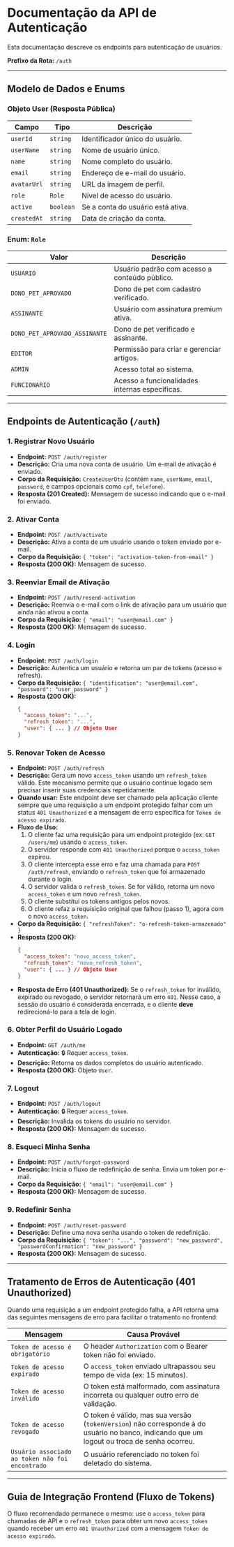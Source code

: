# Documentação da API de Autenticação

Esta documentação descreve os endpoints para autenticação de usuários.

**Prefixo da Rota:** `/auth`

---

## Modelo de Dados e Enums

### Objeto User (Resposta Pública)

| Campo | Tipo | Descrição |
| --- | --- | --- |
| `userId` | `string` | Identificador único do usuário. |
| `userName` | `string` | Nome de usuário único. |
| `name` | `string` | Nome completo do usuário. |
| `email` | `string` | Endereço de e-mail do usuário. |
| `avatarUrl` | `string` | URL da imagem de perfil. |
| `role` | `Role` | Nível de acesso do usuário. |
| `active` | `boolean`| Se a conta do usuário está ativa. |
| `createdAt` | `string` | Data de criação da conta. |

### Enum: `Role`

| Valor | Descrição |
| --- | --- |
| `USUARIO` | Usuário padrão com acesso a conteúdo público. |
| `DONO_PET_APROVADO` | Dono de pet com cadastro verificado. |
| `ASSINANTE` | Usuário com assinatura premium ativa. |
| `DONO_PET_APROVADO_ASSINANTE` | Dono de pet verificado e assinante. |
| `EDITOR` | Permissão para criar e gerenciar artigos. |
| `ADMIN` | Acesso total ao sistema. |
| `FUNCIONARIO` | Acesso a funcionalidades internas específicas. |

---

## Endpoints de Autenticação (`/auth`)

### 1. Registrar Novo Usuário

- **Endpoint:** `POST /auth/register`
- **Descrição:** Cria uma nova conta de usuário. Um e-mail de ativação é enviado.
- **Corpo da Requisição:** `CreateUserDto` (contém `name`, `userName`, `email`, `password`, e campos opcionais como `cpf`, `telefone`).
- **Resposta (201 Created):** Mensagem de sucesso indicando que o e-mail foi enviado.

### 2. Ativar Conta

- **Endpoint:** `POST /auth/activate`
- **Descrição:** Ativa a conta de um usuário usando o token enviado por e-mail.
- **Corpo da Requisição:** `{ "token": "activation-token-from-email" }`
- **Resposta (200 OK):** Mensagem de sucesso.

### 3. Reenviar Email de Ativação

- **Endpoint:** `POST /auth/resend-activation`
- **Descrição:** Reenvia o e-mail com o link de ativação para um usuário que ainda não ativou a conta.
- **Corpo da Requisição:** `{ "email": "user@email.com" }`
- **Resposta (200 OK):** Mensagem de sucesso.

### 4. Login

- **Endpoint:** `POST /auth/login`
- **Descrição:** Autentica um usuário e retorna um par de tokens (acesso e refresh).
- **Corpo da Requisição:** `{ "identification": "user@email.com", "password": "user_password" }`
- **Resposta (200 OK):**
  ```json
  {
    "access_token": "...",
    "refresh_token": "...",
    "user": { ... } // Objeto User
  }
  ```

### 5. Renovar Token de Acesso

- **Endpoint:** `POST /auth/refresh`
- **Descrição:** Gera um novo `access_token` usando um `refresh_token` válido. Este mecanismo permite que o usuário continue logado sem precisar inserir suas credenciais repetidamente.
- **Quando usar:** Este endpoint deve ser chamado pela aplicação cliente sempre que uma requisição a um endpoint protegido falhar com um status `401 Unauthorized` e a mensagem de erro específica for `Token de acesso expirado`.
- **Fluxo de Uso:**
  1.  O cliente faz uma requisição para um endpoint protegido (ex: `GET /users/me`) usando o `access_token`.
  2.  O servidor responde com `401 Unauthorized` porque o `access_token` expirou.
  3.  O cliente intercepta esse erro e faz uma chamada para `POST /auth/refresh`, enviando o `refresh_token` que foi armazenado durante o login.
  4.  O servidor valida o `refresh_token`. Se for válido, retorna um novo `access_token` e um novo `refresh_token`.
  5.  O cliente substitui os tokens antigos pelos novos.
  6.  O cliente refaz a requisição original que falhou (passo 1), agora com o novo `access_token`.
- **Corpo da Requisição:** `{ "refreshToken": "o-refresh-token-armazenado" }`
- **Resposta (200 OK):**
  ```json
  {
    "access_token": "novo_access_token",
    "refresh_token": "novo_refresh_token",
    "user": { ... } // Objeto User
  }
  ```
- **Resposta de Erro (401 Unauthorized):** Se o `refresh_token` for inválido, expirado ou revogado, o servidor retornará um erro `401`. Nesse caso, a sessão do usuário é considerada encerrada, e o cliente **deve** redirecioná-lo para a tela de login.

### 6. Obter Perfil do Usuário Logado

- **Endpoint:** `GET /auth/me`
- **Autenticação:** 🔒 Requer `access_token`.
- **Descrição:** Retorna os dados completos do usuário autenticado.
- **Resposta (200 OK):** Objeto `User`.

### 7. Logout

- **Endpoint:** `POST /auth/logout`
- **Autenticação:** 🔒 Requer `access_token`.
- **Descrição:** Invalida os tokens do usuário no servidor.
- **Resposta (200 OK):** Mensagem de sucesso.

### 8. Esqueci Minha Senha

- **Endpoint:** `POST /auth/forgot-password`
- **Descrição:** Inicia o fluxo de redefinição de senha. Envia um token por e-mail.
- **Corpo da Requisição:** `{ "email": "user@email.com" }`
- **Resposta (200 OK):** Mensagem de sucesso.

### 9. Redefinir Senha

- **Endpoint:** `POST /auth/reset-password`
- **Descrição:** Define uma nova senha usando o token de redefinição.
- **Corpo da Requisição:** `{ "token": "...", "password": "new_password", "passwordConfirmation": "new_password" }`
- **Resposta (200 OK):** Mensagem de sucesso.

---

## Tratamento de Erros de Autenticação (401 Unauthorized)

Quando uma requisição a um endpoint protegido falha, a API retorna uma das seguintes mensagens de erro para facilitar o tratamento no frontend:

| Mensagem | Causa Provável |
| --- | --- |
| `Token de acesso é obrigatório` | O header `Authorization` com o Bearer token não foi enviado. |
| `Token de acesso expirado` | O `access_token` enviado ultrapassou seu tempo de vida (ex: 15 minutos). |
| `Token de acesso inválido` | O token está malformado, com assinatura incorreta ou qualquer outro erro de validação. |
| `Token de acesso revogado` | O token é válido, mas sua versão (`tokenVersion`) não corresponde à do usuário no banco, indicando que um logout ou troca de senha ocorreu. |
| `Usuário associado ao token não foi encontrado` | O usuário referenciado no token foi deletado do sistema. |

---

## Guia de Integração Frontend (Fluxo de Tokens)

O fluxo recomendado permanece o mesmo: use o `access_token` para chamadas de API e o `refresh_token` para obter um novo `access_token` quando receber um erro `401 Unauthorized` com a mensagem `Token de acesso expirado`.
